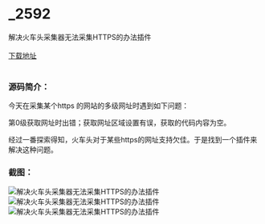 # _2592
解决火车头采集器无法采集HTTPS的办法插件
<br/></br>
[下载地址](https://www.uuid2.com/2592.html "下载地址")
<br/></br>
<h3>源码简介：</h3>
<p>今天在采集某个https 的网站的多级网址时遇到如下问题：<p>
<p>第0级获取网址时出错；获取网址区域设置有误，获取的代码内容为空。<p>
<p>经过一番探索得知，火车头对于某些https的网址支持欠佳。于是找到一个插件来解决这种问题。<p>
<h3>截图：</h3>
<img src="https://www.uuid2.com/wp-content/uploads/img/202106/995f7a8916.png" alt="解决火车头采集器无法采集HTTPS的办法插件"><img src="https://www.uuid2.com/wp-content/uploads/img/202106/4aaae92625.png" alt="解决火车头采集器无法采集HTTPS的办法插件"><img src="https://www.uuid2.com/wp-content/uploads/img/202106/9d32a7f851.jpg" alt="解决火车头采集器无法采集HTTPS的办法插件">
